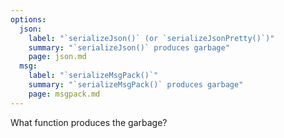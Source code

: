 ```yaml
---
options:
  json:
    label: "`serializeJson()` (or `serializeJsonPretty()`)"
    summary: "`serializeJson()` produces garbage"
    page: json.md
  msg:
    label: "`serializeMsgPack()`"
    summary: "`serializeMsgPack()` produces garbage"
    page: msgpack.md
---
```


What function produces the garbage?
